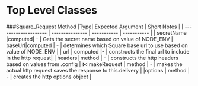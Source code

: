 # Top Level Classes

###Square_Request
Method |Type| Expected Argument | Short Notes |
| -------------------- | --------------- | ----------- | ----------- |
| secretName |computed| - | Gets the secret name based on value of NODE_ENV
| baseUrl|computed | - | determines which Square base url to use based on value of NODE_ENV |
| url | computed |- | constructs the final url to include in the http request|
| headers| method | - | constructs the http headers based on values from .config
| ⋈ makeRequest | method | - | makes the actual http request saves the response to this.delivery |
|options | method | - | creates the http options object |
